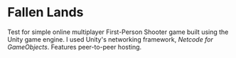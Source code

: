 # Fallen Lands
Test for simple online multiplayer First-Person Shooter game built using the Unity game engine. I used Unity's networking framework, _Netcode for GameObjects_. Features peer-to-peer hosting.
